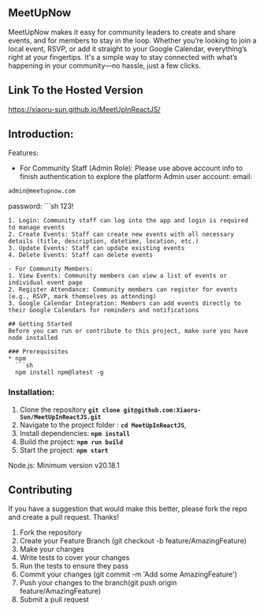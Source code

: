 ## __MeetUpNow__
MeetUpNow makes it easy for community leaders to create and share events, and for members to stay in the loop. Whether you’re looking to join a local event, RSVP, or add it straight to your Google Calendar, everything’s right at your fingertips. It's a simple way to stay connected with what’s happening in your community—no hassle, just a few clicks.

## __Link To the Hosted Version__
https://xiaoru-sun.github.io/MeetUpInReactJS/

## __Introduction__:
Features:
- For Community Staff (Admin Role):
Please use above account info to finish authentication to explore the platform
Admin user account: email:
```sh
admin@meetupnow.com
```
password: ```sh 
123!
```
1. Login: Community staff can log into the app and login is required to manage events
2. Create Events: Staff can create new events with all necessary details (title, description, datetime, location, etc.)
3. Update Events: Staff can update existing events
4. Delete Events: Staff can delete events

- For Community Members:
1. View Events: Community members can view a list of events or individual event page
2. Register Attendance: Community members can register for events (e.g., RSVP, mark themselves as attending)
3. Google Calendar Integration: Members can add events directly to their Google Calendars for reminders and notifications

## Getting Started
Before you can run or contribute to this project, make sure you have node installed

### Prerequisites
* npm
  ```sh
  npm install npm@latest -g
  ```
### Installation:
1. Clone the repository **`git clone git@github.com:Xiaoru-Sun/MeetUpInReactJS.git`**
2. Navigate to the project folder : **`cd MeetUpInReactJS`**,
3. Install dependencies: **`npm install`**
4. Build the project: **`npm run build`**
5. Start the project: **`npm start`**

Node.js: Minimum version v20.18.1

## **Contributing**
If you have a suggestion that would make this better, please fork the repo and create a pull request. Thanks!
1. Fork the repository
2. Create your Feature Branch (git checkout -b feature/AmazingFeature)
3. Make your changes
4. Write tests to cover your changes
5. Run the tests to ensure they pass
6. Commit your changes (git commit -m 'Add some AmazingFeature')
7. Push your changes to the branch(git push origin feature/AmazingFeature)
8. Submit a pull request
